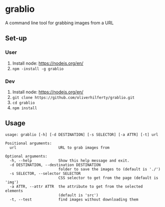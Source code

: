 # grablio
A command line tool for grabbing images from a URL

## Set-up
### User
1) Install node: https://nodejs.org/en/
2) `npm -install -g grablio`
 
### Dev
1) Install node: https://nodejs.org/en/
2) `git clone https://github.com/oliverhilferty/grablio.git`
3) `cd grablio`
4) `npm install`

## Usage
```$xslt
usage: grablio [-h] [-d DESTINATION] [-s SELECTOR] [-a ATTR] [-t] url

Positional arguments:
  url                   URL to grab images from

Optional arguments:
  -h, --help            Show this help message and exit.
  -d DESTINATION, --destination DESTINATION
                        folder to save the images to (default is './')
  -s SELECTOR, --selector SELECTOR
                        CSS selector to get from the page (default is 'img')
  -a ATTR, --attr ATTR  the attribute to get from the selected elements
                        (default is 'src')
  -t, --test            find images without downloading them
```